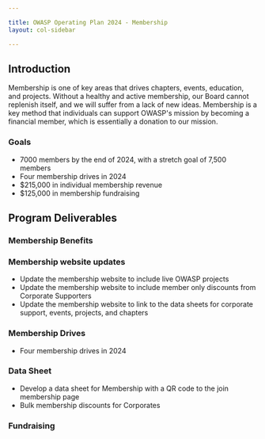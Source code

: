 ```yaml
---

title: OWASP Operating Plan 2024 - Membership
layout: col-sidebar

---
```


## Introduction

Membership is one of key areas that drives chapters, events, education, and projects. Without a healthy and active membership, our Board cannot replenish itself, and we will suffer from a lack of new ideas. Membership is a key method that individuals can support OWASP's mission by becoming a financial member, which is essentially a donation to our mission.

### Goals

- 7000 members by the end of 2024, with a stretch goal of 7,500 members 
- Four membership drives in 2024
- $215,000 in individual membership revenue
- $125,000 in membership fundraising

## Program Deliverables

### Membership Benefits

### Membership website updates

- Update the membership website to include live OWASP projects
- Update the membership website to include member only discounts from Corporate Supporters
- Update the membership website to link to the data sheets for corporate support, events, projects, and chapters

### Membership Drives

- Four membership drives in 2024

### Data Sheet

- Develop a data sheet for Membership with a QR code to the join membership page
- Bulk membership discounts for Corporates


### Fundraising
